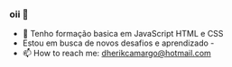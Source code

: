### oii 👋

- 🌱 Tenho formação basica em JavaScript HTML e CSS
- Estou em busca de novos desafios e aprendizado - 
- 📫 How to reach me: dherikcamargo@hotmail.com
